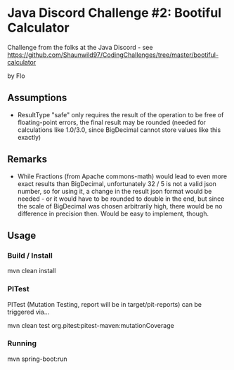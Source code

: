 # Java Discord Challenge #2: Bootiful Calculator

Challenge from the folks at the Java Discord - see https://github.com/Shaunwild97/CodingChallenges/tree/master/bootiful-calculator

by Flo

## Assumptions

* ResultType "safe" only requires the result of the operation to be free of floating-point errors, the final result may be rounded (needed for calculations like 1.0/3.0, since BigDecimal cannot store
  values like this exactly)

## Remarks

* While Fractions (from Apache commons-math) would lead to even more exact results than BigDecimal, unfortunately 32 / 5 is not a valid json number, so for using it, a change in the result json format
  would be needed - or it would have to be rounded to double in the end, but since the scale of BigDecimal was chosen arbitrarily high, there would be no difference in precision then. Would be easy to
  implement, though.

## Usage

### Build / Install

mvn clean install

### PITest

PITest (Mutation Testing, report will be in target/pit-reports) can be triggered via...

mvn clean test org.pitest:pitest-maven:mutationCoverage

### Running

mvn spring-boot:run

